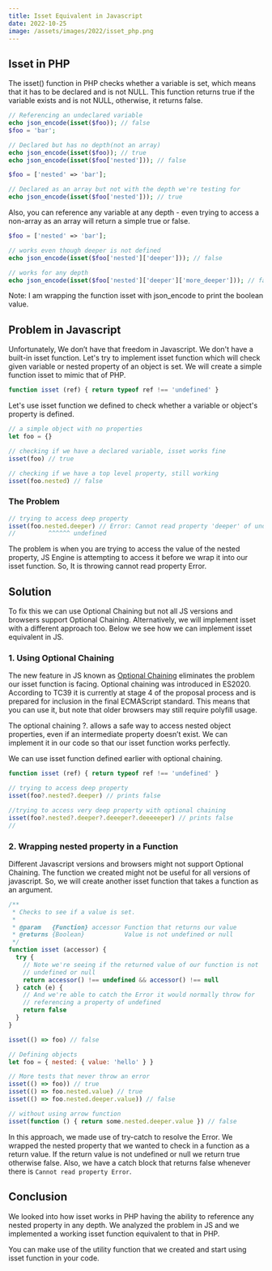 ```yaml
---
title: Isset Equivalent in Javascript
date: 2022-10-25
image: /assets/images/2022/isset_php.png
---
```


## Isset in PHP

The isset() function in PHP checks whether a variable is set, which means that it has to be declared and is not NULL. This function returns true if the variable exists and is not NULL, otherwise, it returns false.

```php
// Referencing an undeclared variable
echo json_encode(isset($foo)); // false
$foo = 'bar';

// Declared but has no depth(not an array)
echo json_encode(isset($foo)); // true
echo json_encode(isset($foo['nested'])); // false

$foo = ['nested' => 'bar'];

// Declared as an array but not with the depth we're testing for
echo json_encode(isset($foo['nested'])); // true

```
Also, you can reference any variable at any depth - even trying to access a non-array as an array will return a simple true or false.

```php
$foo = ['nested' => 'bar'];

// works even though deeper is not defined
echo json_encode(isset($foo['nested']['deeper'])); // false

// works for any depth
echo json_encode(isset($foo['nested']['deeper']['more_deeper'])); // false
```

Note: I am wrapping the function isset with json_encode to print the boolean value.

## Problem in Javascript

Unfortunately, We don’t have that freedom in Javascript. We don't have a built-in isset function. Let's try to implement isset function which will check given variable or nested property of an object is set. We will create a simple function isset to mimic that of PHP.

```js
function isset (ref) { return typeof ref !== 'undefined' }
```

Let's use isset function we defined to check whether a variable or object's property is defined.

```js
// a simple object with no properties 
let foo = {}

// checking if we have a declared variable, isset works fine
isset(foo) // true

// checking if we have a top level property, still working
isset(foo.nested) // false
```

### The Problem

```js
// trying to access deep property
isset(foo.nested.deeper) // Error: Cannot read property 'deeper' of undefined
//         ^^^^^^ undefined
```

The problem is when you are trying to access the value of the nested property,
JS Engine is attempting to access it before we wrap it into our isset function. So, It is throwing cannot read property Error.

## Solution

To fix this we can use Optional Chaining but not all JS versions and browsers support Optional Chaining. Alternatively, we will implement isset with a different approach too. Below we see how we can implement isset equivalent in JS.

### 1. Using Optional Chaining

The new feature in JS known as [Optional Chaining](https://javascript.info/optional-chaining) eliminates the problem our isset function is facing. Optional chaining was introduced in ES2020. According to TC39 it is currently at stage 4 of the proposal process and is prepared for inclusion in the final ECMAScript standard. This means that you can use it, but note that older browsers may still require polyfill usage. 

The optional chaining ?. allows a safe way to access nested object properties, even if an intermediate property doesn’t exist. We can implement it in our code so that our isset function works perfectly.

We can use isset function defined earlier with optional chaining.

```js
function isset (ref) { return typeof ref !== 'undefined' }

// trying to access deep property
isset(foo?.nested?.deeper) // prints false

//trying to access very deep property with optional chaining
isset(foo?.nested?.deeper?.deeeper?.deeeeeper) // prints false
// 
```

### 2. Wrapping nested property in a Function

Different Javascript versions and browsers might not support Optional Chaining. The function we created might not be useful for all versions of javascript. So, we will create another isset function that takes a function as an argument.

```js
/**
 * Checks to see if a value is set.
 *
 * @param   {Function} accessor Function that returns our value
 * @returns {Boolean}           Value is not undefined or null
 */
function isset (accessor) {
  try {
    // Note we're seeing if the returned value of our function is not
    // undefined or null
    return accessor() !== undefined && accessor() !== null
  } catch (e) {
    // And we're able to catch the Error it would normally throw for
    // referencing a property of undefined
    return false
  }
}

isset(() => foo) // false

// Defining objects
let foo = { nested: { value: 'hello' } }

// More tests that never throw an error
isset(() => foo)) // true
isset(() => foo.nested.value) // true
isset(() => foo.nested.deeper.value)) // false

// without using arrow function
isset(function () { return some.nested.deeper.value }) // false
```

In this approach, we made use of try-catch to resolve the Error. We wrapped the nested property that we wanted to check in a function as a return value. If the return value is not undefined or null we return true otherwise false. Also, we have a catch block that returns false whenever there is `Cannot read property Error`.

## Conclusion

We looked into how isset works in PHP having the ability to reference any nested property in any depth. We analyzed the problem in JS and we implemented a working isset function equivalent to that in PHP.

You can make use of the utility function that we created and start using isset function in your code.

